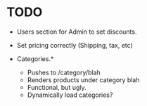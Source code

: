 # TODO
* Users section for Admin to set discounts.

*   Set pricing correctly (Shipping, tax, etc)

* Categories.*
  * Pushes to /category/blah
  * Renders products under category blah
  * Functional, but ugly.  
  * Dynamically load categories?